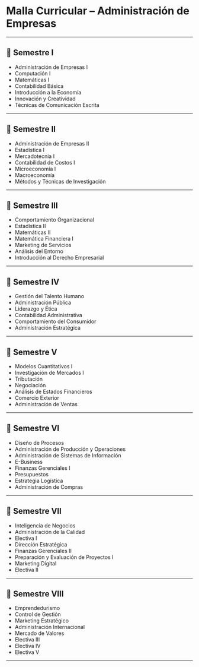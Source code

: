 #  Malla Curricular – Administración de Empresas


---

## 🤍 Semestre I

- Administración de Empresas I
- Computación I
- Matemáticas I
- Contabilidad Básica
- Introducción a la Economía
- Innovación y Creatividad
- Técnicas de Comunicación Escrita

---

## 🤍 Semestre II

- Administración de Empresas II
- Estadística I
- Mercadotecnia I
- Contabilidad de Costos I
- Microeconomía I
- Macroeconomía
- Métodos y Técnicas de Investigación

---

## 🤍 Semestre III

- Comportamiento Organizacional
- Estadística II
- Matemáticas II
- Matemática Financiera I
- Marketing de Servicios
- Análisis del Entorno
- Introducción al Derecho Empresarial

---

## 🤍 Semestre IV

- Gestión del Talento Humano
- Administración Pública
- Liderazgo y Ética
- Contabilidad Administrativa
- Comportamiento del Consumidor
- Administración Estratégica

---

## 🤍 Semestre V

- Modelos Cuantitativos I
- Investigación de Mercados I
- Tributación
- Negociación
- Análisis de Estados Financieros
- Comercio Exterior
- Administración de Ventas

---

## 🤍 Semestre VI

- Diseño de Procesos
- Administración de Producción y Operaciones
- Administración de Sistemas de Información
- E-Business
- Finanzas Gerenciales I
- Presupuestos
- Estrategia Logística
- Administración de Compras

---

## 🤍 Semestre VII

- Inteligencia de Negocios
- Administración de la Calidad
- Electiva I
- Dirección Estratégica
- Finanzas Gerenciales II
- Preparación y Evaluación de Proyectos I
- Marketing Digital
- Electiva II

---

## 🤍 Semestre VIII

- Emprendedurismo
- Control de Gestión
- Marketing Estratégico
- Administración Internacional
- Mercado de Valores
- Electiva III
- Electiva IV
- Electiva V

---
